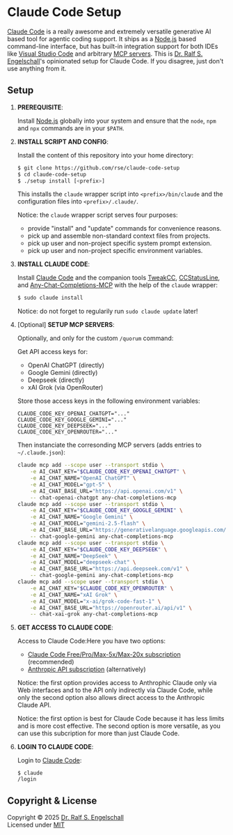 
Claude Code Setup
=================

[Claude Code](https://www.anthropic.com/claude-code) is a really
awesome and extremely versatile generative AI based tool for
agentic coding support. It ships as a [Node.js](https://nodejs.org)
based command-line interface, but has built-in integration support for
both IDEs like [Visual Studio Code](https://code.visualstudio.com/)
and arbitrary [MCP servers](https://github.com/modelcontextprotocol/servers).
This is [Dr. Ralf S. Engelschall](https://engelschall.com)'s opinionated
setup for Claude Code. If you disagree, just don't use anything from it.

Setup
-----

1. **PREREQUISITE**:

   Install [Node.js](https://nodejs.org) globally into your system 
   and ensure that the `node`, `npm` and `npx` commands are in your `$PATH`.

2. **INSTALL SCRIPT AND CONFIG**:

   Install the content of this repository into your home directory:
  
   ```sh
   $ git clone https://github.com/rse/claude-code-setup
   $ cd claude-code-setup
   $ ./setup install [<prefix>]
   ```

   This installs the `claude` wrapper script into `<prefix>/bin/claude`
   and the configuration files into `<prefix>/.claude/`.

   Notice: the `claude` wrapper script serves four purposes:

   - provide "install" and "update" commands for convenience reasons.
   - pick up and assemble non-standard context files from projects.
   - pick up user and non-project specific system prompt extension.
   - pick up user and non-project specific environment variables.

3. **INSTALL CLAUDE CODE**:

   Install [Claude Code](https://www.anthropic.com/claude-code) and
   the companion tools [TweakCC](https://github.com/Piebald-AI/tweakcc),
   [CCStatusLine](https://github.com/sirmalloc/ccstatusline), and
   [Any-Chat-Completions-MCP](https://github.com/pyroprompts/any-chat-completions-mcp)
   with the help of the `claude` wrapper:

   ```sh
   $ sudo claude install
   ```

   Notice: do not forget to regularily run `sudo claude update` later!

4. [Optional] **SETUP MCP SERVERS**:

   Optionally, and only for the custom `/quorum` command:

   Get API access keys for:

   - OpenAI ChatGPT (directly)
   - Google Gemini  (directly)
   - Deepseek       (directly)
   - xAI Grok       (via OpenRouter)

   Store those access keys in the following environment variables:

   ```
   CLAUDE_CODE_KEY_OPENAI_CHATGPT="..."
   CLAUDE_CODE_KEY_GOOGLE_GEMINI="..."
   CLAUDE_CODE_KEY_DEEPSEEK="..."
   CLAUDE_CODE_KEY_OPENROUTER="..."
   ```

   Then instanciate the corresonding MCP servers (adds entries to `~/.claude.json`):

   ```sh
   claude mcp add --scope user --transport stdio \
       -e AI_CHAT_KEY="$CLAUDE_CODE_KEY_OPENAI_CHATGPT" \
       -e AI_CHAT_NAME="OpenAI ChatGPT" \
       -e AI_CHAT_MODEL="gpt-5" \
       -e AI_CHAT_BASE_URL="https://api.openai.com/v1" \
       -- chat-openai-chatgpt any-chat-completions-mcp
   claude mcp add --scope user --transport stdio \
       -e AI_CHAT_KEY="$CLAUDE_CODE_KEY_GOOGLE_GEMINI" \
       -e AI_CHAT_NAME="Google Gemini" \
       -e AI_CHAT_MODEL="gemini-2.5-flash" \
       -e AI_CHAT_BASE_URL="https://generativelanguage.googleapis.com/v1beta/openai/" \
       -- chat-google-gemini any-chat-completions-mcp
   claude mcp add --scope user --transport stdio \
       -e AI_CHAT_KEY="$CLAUDE_CODE_KEY_DEEPSEEK" \
       -e AI_CHAT_NAME="DeepSeek" \
       -e AI_CHAT_MODEL="deepseek-chat" \
       -e AI_CHAT_BASE_URL="https://api.deepseek.com/v1" \
       -- chat-google-gemini any-chat-completions-mcp
   claude mcp add --scope user --transport stdio \
       -e AI_CHAT_KEY="$CLAUDE_CODE_KEY_OPENROUTER" \
       -e AI_CHAT_NAME="xAI Grok" \
       -e AI_CHAT_MODEL="x-ai/grok-code-fast-1" \
       -e AI_CHAT_BASE_URL="https://openrouter.ai/api/v1" \
       -- chat-xai-grok any-chat-completions-mcp
   ```

5. **GET ACCESS TO CLAUDE CODE**:

   Access to Claude Code:Here you have two options:

   - [Claude Code Free/Pro/Max-5x/Max-20x subscription](https://www.anthropic.com/claude-code#get-started) (recommended)
   - [Anthropic API subscription](https://www.anthropic.com/pricing) (alternatively)

   Notice: the first option provides access to Anthrophic Claude only
   via Web interfaces and to the API only indirectly via Claude Code, while
   only the second option also allows direct access to the Anthropic Claude API.

   Notice: the first option is best for Claude Code because it has less limits
   and is more cost effective. The second option is more versatile, as you
   can use this subcription for more than just Claude Code.

6. **LOGIN TO CLAUDE CODE**:

   Login to [Claude Code](https://www.anthropic.com/claude-code):

   ```
   $ claude
   /login
   ```

Copyright & License
-------------------

Copyright &copy; 2025 [Dr. Ralf S. Engelschall](mailto:rse@engelschall.com)<br/>
Licensed under [MIT](https://spdx.org/licenses/MIT)

